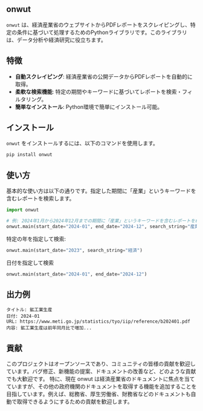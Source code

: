 ## onwut

`onwut` は、経済産業省のウェブサイトからPDFレポートをスクレイピングし、特定の条件に基づいて処理するためのPythonライブラリです。このライブラリは、データ分析や経済研究に役立ちます。

## 特徴
- **自動スクレイピング**: 経済産業省の公開データからPDFレポートを自動的に取得。
- **柔軟な検索機能**: 特定の期間やキーワードに基づいてレポートを検索・フィルタリング。
- **簡単なインストール**: Python環境で簡単にインストール可能。

## インストール
`onwut` をインストールするには、以下のコマンドを使用します。

```bash
pip install onwut
```

## 使い方
基本的な使い方は以下の通りです。指定した期間に「産業」というキーワードを含むレポートを検索します。
```python
import onwut

# 例: 2024年1月から2024年12月までの期間に「産業」というキーワードを含むレポートを検索
onwut.main(start_date="2024-01", end_date="2024-12", search_string="産業")
```
特定の年を指定して検索:
```python
onwut.main(start_date="2023", search_string="経済")
```
日付を指定して検索
```python
onwut.main(start_date="2024-01", end_date="2024-12")
```

## 出力例
```
タイトル: 鉱工業生産
日付: 2024-01
URL: https://www.meti.go.jp/statistics/tyo/iip/reference/b202401.pdf
内容: 鉱工業生産は前年同月比で増加...
```
## 貢献
このプロジェクトはオープンソースであり、コミュニティの皆様の貢献を歓迎しています。バグ修正、新機能の提案、ドキュメントの改善など、どのような貢献でも大歓迎です。
特に、現在 onwut は経済産業省のドキュメントに焦点を当てていますが、その他の政府機関のドキュメントを取得する機能を追加することを目指しています。例えば、総務省、厚生労働省、財務省などのドキュメントも自動で取得できるようにするための貢献を歓迎します。


